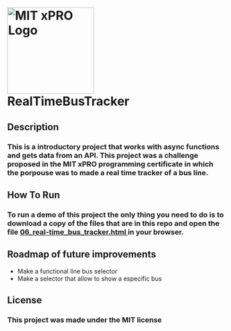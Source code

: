 # <img src="https://globalalumni.xpro.mit.edu/wp-content/uploads/2020/03/main-nav-logo.png" alt="MIT xPRO Logo" style="float: center; margin-right: 50px;" width="200"/>  RealTimeBusTracker

## Description

### This is a introductory project that works with async functions and gets data from an API. This project was a challenge proposed in the MIT xPRO programming certificate in which the porpouse was to made a real time tracker of a bus line.

## How To Run

### To run a demo of this project the only thing you need to do is to download a copy of the files that are in this repo and open the file <u> 06_real-time_bus_tracker.html </u> in your browser. 

## Roadmap of future improvements

* Make a functional line bus selector
* Make a selector that allow to show a especific bus

## License 

### This project was made under the MIT license

